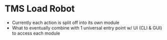 # TMS Load Robot

+ Currently each action is split off into its own module
+ Wnat to eventually combine with 1 universal entry point w/ UI (CLI & GUI) to access each module